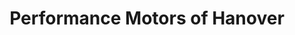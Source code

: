 ---
title: "Performance Motors of Hanover"
url: /hanover/performance-motors-of-hanover/
shop: car
---